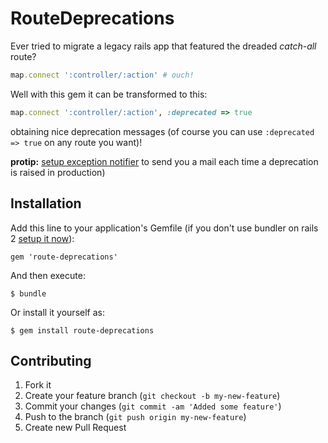 # RouteDeprecations

Ever tried to migrate a legacy rails app that featured the dreaded _catch-all_ route?

```ruby
map.connect ':controller/:action' # ouch!
```

Well with this gem it can be transformed to this:

```ruby
map.connect ':controller/:action', :deprecated => true
```

obtaining nice deprecation messages (of course you can use `:deprecated => true` on any route you want)!

**protip:** [setup exception notifier](https://gist.github.com/c0eb3b5015d919e909a2) to send you a mail each time a deprecation  is raised in production)



## Installation

Add this line to your application's Gemfile (if you don't use bundler on rails 2 [setup it now](http://gembundler.com/rails23.html)):

    gem 'route-deprecations'

And then execute:

    $ bundle

Or install it yourself as:

    $ gem install route-deprecations


## Contributing

1. Fork it
2. Create your feature branch (`git checkout -b my-new-feature`)
3. Commit your changes (`git commit -am 'Added some feature'`)
4. Push to the branch (`git push origin my-new-feature`)
5. Create new Pull Request
